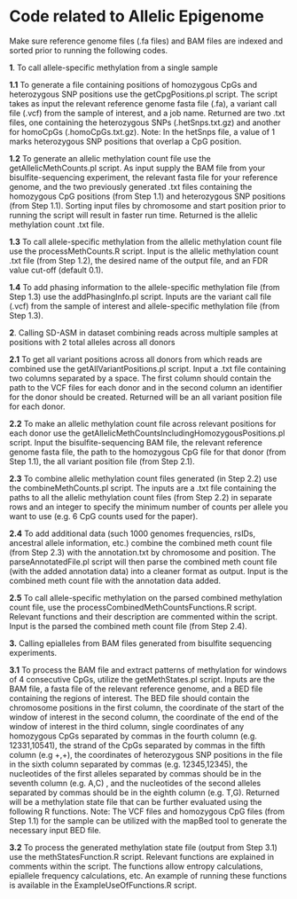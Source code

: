 # Code related to Allelic Epigenome 

Make sure reference genome files (.fa files) and BAM files are indexed and sorted prior to running the following codes.

**1**. To call allele-specific methylation from a single sample

**1.1**	To generate a file containing positions of homozygous CpGs and heterozygous SNP positions use the getCpgPositions.pl script. The script takes as input the relevant reference genome fasta file (.fa), a variant call file (.vcf) from the sample of interest, and a job name. Returned are two .txt files, one containing the heterozygous SNPs (.hetSnps.txt.gz) and another for homoCpGs (.homoCpGs.txt.gz).  Note: In the hetSnps file, a value of 1 marks heterozygous SNP positions that overlap a CpG position.  

**1.2** To generate an allelic methylation count file use the getAllelicMethCounts.pl script. As input supply the BAM file from your bisulfite-sequencing experiment, the relevant fasta file for your reference genome, and the two previously generated .txt files containing the homozygous CpG positions (from Step 1.1) and heterozygous SNP positions (from Step 1.1).  Sorting input files by chromosome and start position prior to running the script will result in faster run time. Returned is the allelic methylation count .txt file.  

**1.3**	To call allele-specific methylation from the allelic methylation count file use the processMethCounts.R script. Input is the allelic methylation count .txt file (from Step 1.2), the desired name of the output file, and an FDR value cut-off (default 0.1). 

**1.4**	To add phasing information to the allele-specific methylation file (from Step 1.3) use the addPhasingInfo.pl script. Inputs are the variant call file (.vcf) from the sample of interest and allele-specific methylation file (from Step 1.3). 

**2**. Calling SD-ASM in dataset combining reads across multiple samples at positions with 2 total alleles across all donors

**2.1** To get all variant positions across all donors from which reads are combined use the getAllVariantPositions.pl script. Input a .txt file containing two columns separated by a space. The first column should contain the path to the VCF files for each donor and in the second column an identifier for the donor should be created. Returned will be an all variant position file for each donor. 

**2.2** To make an allelic methylation count file across relevant positions for each donor use the getAllelicMethCountsIncludingHomozygousPositions.pl script. Input the bisulfite-sequencing BAM file, the relevant reference genome fasta file, the path to the homozygous CpG file for that donor (from Step 1.1), the all variant position file (from Step 2.1). 

**2.3** To combine allelic methylation count files generated (in Step 2.2) use the combineMethCounts.pl script. The inputs are a .txt file containing the paths to all the allelic methylation count files (from Step 2.2) in separate rows and an integer to specify the minimum number of counts per allele you want to use (e.g. 6 CpG counts used for the paper).

**2.4** To add additional data (such 1000 genomes frequencies, rsIDs, ancestral allele information, etc.) combine the combined meth count file (from Step 2.3) with the annotation.txt by chromosome and position. The parseAnnotatedFile.pl script will then parse the combined meth count file (with the added annotation data) into a cleaner format as output. Input is the combined meth count file with the annotation data added. 

**2.5** To call allele-specific methylation on the parsed combined methylation count file, use the processCombinedMethCountsFunctions.R script. Relevant functions and their description are commented within the script. Input is the parsed the combined meth count file (from Step 2.4). 

**3.** Calling epialleles from BAM files generated from bisulfite sequencing experiments.

**3.1** To process the BAM file and extract patterns of methylation for windows of 4 consecutive CpGs, utilize the getMethStates.pl script.  Inputs are the BAM file, a fasta file of the relevant reference genome, and a BED file containing the regions of interest. The BED file should contain the chromosome positions in the first column, the coordinate of the start of the window of interest in the second column, the coordinate of the end of the window of interest in the third column, single coordinates of any homozygous CpGs separated by commas in the fourth column (e.g. 12331,10541), the strand of the CpGs separated by commas in the fifth column (e.g +,+), the coordinates of heterozygous SNP positions in the file in the sixth column separated by commas (e.g. 12345,12345), the nucleotides of the first alleles separated by commas should be in the seventh column (e.g. A,C) , and the nucleotides of the second alleles separated by commas should be in the eighth column (e.g. T,G). Returned will be a methylation state file that can be further evaluated using the following R functions.  Note: The VCF files and homozygous CpG files (from Step 1.1) for the sample can be utilized with the mapBed tool to generate the necessary input BED file. 

**3.2** To process the generated methylation state file (output from Step 3.1) use the methStatesFunction.R script. Relevant functions are explained in comments within the script. The functions allow entropy calculations, epiallele frequency calculations, etc.  An example of running these functions is available in the ExampleUseOfFunctions.R script.


